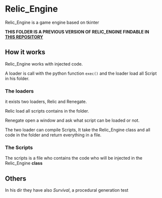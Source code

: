 # Relic_Engine

Relic_Engine is a game engine based on tkinter

**THIS FOLDER IS A PREVIOUS VERSION OF RELIC_ENGINE FINDABLE IN [THIS REPOSITORY](https://github.com/MisterMine01/Relic_Engine)**

## How it works

Relic_Engine works with injected code.

A loader is call with the python function ```exec()``` and the loader load all Script in his folder.

### The loaders

it exists two loaders, Relic and Renegate.

Relic load all scripts contains in the folder.

Renegate open a window and ask what script can be loaded or not.

The two loader can compile Scripts, It take the Relic_Engine class and all code in the folder and return everything in a file.

### The Scripts

The scripts is a file who contains the code who will be injected in the Relic_Engine **class**

## Others

In his dir they have also *Survival*, a procedural generation test
